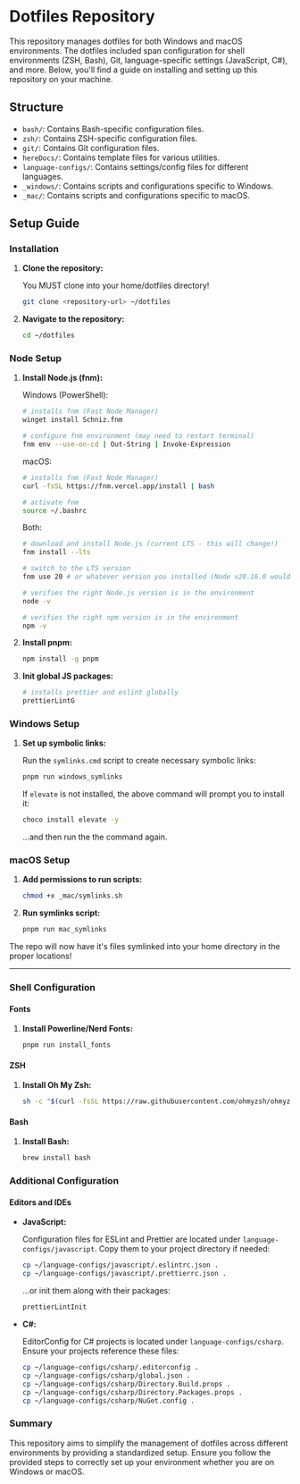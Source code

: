 # Dotfiles Repository

This repository manages dotfiles for both Windows and macOS environments. The dotfiles included span configuration for shell environments (ZSH, Bash), Git, language-specific settings (JavaScript, C#), and more. Below, you'll find a guide on installing and setting up this repository on your machine.

## Structure

- `bash/`: Contains Bash-specific configuration files.
- `zsh/`: Contains ZSH-specific configuration files.
- `git/`: Contains Git configuration files.
- `hereDocs/`: Contains template files for various utilities.
- `language-configs/`: Contains settings/config files for different languages.
- `_windows/`: Contains scripts and configurations specific to Windows.
- `_mac/`: Contains scripts and configurations specific to macOS.

## Setup Guide

### Installation

1. **Clone the repository:**

   You MUST clone into your home/dotfiles directory!

   ```bash
   git clone <repository-url> ~/dotfiles
   ```

2. **Navigate to the repository:**

   ```bash
   cd ~/dotfiles
   ```

### Node Setup

1. **Install Node.js (fnm):**

   Windows (PowerShell):

   ```bash
   # installs fnm (Fast Node Manager)
   winget install Schniz.fnm

   # configure fnm environment (may need to restart terminal)
   fnm env --use-on-cd | Out-String | Invoke-Expression
   ```

   macOS:

   ```bash
   # installs fnm (Fast Node Manager)
   curl -fsSL https://fnm.vercel.app/install | bash

   # activate fnm
   source ~/.bashrc
   ```

   Both:

   ```bash
   # download and install Node.js (current LTS - this will change!)
   fnm install --lts

   # switch to the LTS version
   fnm use 20 # or whatever version you installed (Node v20.16.0 would be '20')

   # verifies the right Node.js version is in the environment
   node -v

   # verifies the right npm version is in the environment
   npm -v
   ```

2. **Install pnpm:**

   ```bash
   npm install -g pnpm
   ```

3. **Init global JS packages:**

   ```bash
   # installs prettier and eslint globally
   prettierLintG
   ```

### Windows Setup

1. **Set up symbolic links:**

   Run the `symlinks.cmd` script to create necessary symbolic links:

   ```bash
   pnpm run windows_symlinks
   ```

   If `elevate` is not installed, the above command will prompt you to install it:

   ```cmd
   choco install elevate -y
   ```

   ...and then run the the command again.

### macOS Setup

1. **Add permissions to run scripts:**

   ```bash
   chmod +x _mac/symlinks.sh
   ```

2. **Run symlinks script:**

   ```bash
   pnpm run mac_symlinks
   ```

The repo will now have it's files symlinked into your home directory in the proper locations!

---

### Shell Configuration

#### Fonts

1. **Install Powerline/Nerd Fonts:**

   ```bash
   pnpm run install_fonts
   ```

#### ZSH

1. **Install Oh My Zsh:**

   ```bash
   sh -c "$(curl -fsSL https://raw.githubusercontent.com/ohmyzsh/ohmyzsh/master/tools/install.sh)"
   ```

#### Bash

1. **Install Bash:**

   ```bash
   brew install bash
   ```

### Additional Configuration

#### Editors and IDEs

- **JavaScript:**

  Configuration files for ESLint and Prettier are located under `language-configs/javascript`.
  Copy them to your project directory if needed:

  ```bash
  cp ~/language-configs/javascript/.eslintrc.json .
  cp ~/language-configs/javascript/.prettierrc.json .
  ```

  ...or init them along with their packages:

  ```bash
  prettierLintInit
  ```

- **C#:**

  EditorConfig for C# projects is located under `language-configs/csharp`. Ensure your projects reference these files:

  ```bash
  cp ~/language-configs/csharp/.editorconfig .
  cp ~/language-configs/csharp/global.json .
  cp ~/language-configs/csharp/Directory.Build.props .
  cp ~/language-configs/csharp/Directory.Packages.props .
  cp ~/language-configs/csharp/NuGet.config .
  ```

### Summary

This repository aims to simplify the management of dotfiles across different environments by providing a standardized setup.
Ensure you follow the provided steps to correctly set up your environment whether you are on Windows or macOS.
